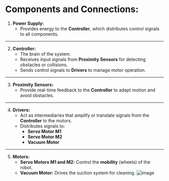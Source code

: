 # Components and Connections:

1. **Power Supply:**
   - Provides energy to the **Controller**, which distributes control signals to all components.

---

2. **Controller:**
   - The brain of the system.
   - Receives input signals from **Proximity Sensors** for detecting obstacles or collisions.
   - Sends control signals to **Drivers** to manage motor operation.

---

3. **Proximity Sensors:**
   - Provide real-time feedback to the **Controller** to adapt motion and avoid obstacles.

---

4. **Drivers:**
   - Act as intermediaries that amplify or translate signals from the **Controller** to the motors.
   - Distributes signals to:
     - **Servo Motor M1**
     - **Servo Motor M2**
     - **Vacuum Motor**

---

5. **Motors:**
   - **Servo Motors M1 and M2:** Control the **mobility** (wheels) of the robot.
   - **Vacuum Motor:** Drives the suction system for cleaning.
                                                  ![image](https://github.com/user-attachments/assets/07ceb642-cb30-473f-abd0-115258355c0c)

